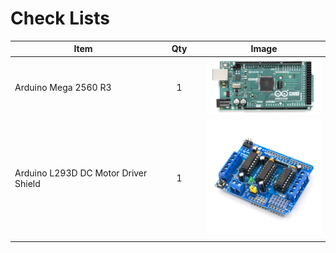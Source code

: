# Check Lists

<table><thead><tr><th width="219">Item</th><th width="60" align="center">Qty</th><th align="center">Image</th></tr></thead><tbody><tr><td>Arduino Mega 2560 R3</td><td align="center">1</td><td align="center"><img src=".gitbook/assets/image.png" alt="" data-size="original"></td></tr><tr><td>Arduino L293D DC Motor Driver Shield</td><td align="center">1</td><td align="center"><img src=".gitbook/assets/image (1).png" alt="" data-size="original"></td></tr><tr><td></td><td align="center"></td><td align="center"></td></tr></tbody></table>
